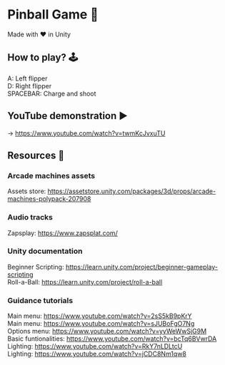 # Pinball Game 👾
Made with ♥ in Unity

##  How to play? 🕹
A: Left flipper <br>
D: Right flipper <br>
SPACEBAR: Charge and shoot

## YouTube demonstration ▶
-> https://www.youtube.com/watch?v=twmKcJvxuTU

## Resources 🔎
### Arcade machines assets
Assets store: https://assetstore.unity.com/packages/3d/props/arcade-machines-polypack-207908 <br>
### Audio tracks
Zapsplay: https://www.zapsplat.com/
### Unity documentation
Beginner Scripting: https://learn.unity.com/project/beginner-gameplay-scripting <br>
Roll-a-Ball: https://learn.unity.com/project/roll-a-ball <br>
### Guidance tutorials
Main menu: https://www.youtube.com/watch?v=2sS5kB9pKrY <br>
Main menu: https://www.youtube.com/watch?v=sJUBoFgO7Ng <br>
Options menu: https://www.youtube.com/watch?v=yyWeWwSjG9M <br>
Basic funtionalities: https://www.youtube.com/watch?v=bcTq6BVwrDA <br>
Lighting: https://www.youtube.com/watch?v=RkY7nLDLtcU <br>
Lighting: https://www.youtube.com/watch?v=jCDC8Nm1qw8 <br>
